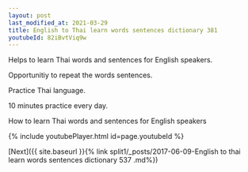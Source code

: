 ```yaml
---
layout: post
last_modified_at: 2021-03-29
title: English to Thai learn words sentences dictionary 381 
youtubeId: 82iBvtViq9w
---
```

 
 
Helps to learn Thai words and sentences for English speakers.

Opportunitiy to repeat the words sentences. 

Practice Thai language. 
 
10 minutes practice every day. 
 
How to learn Thai words and sentences for English speakers 
 
{% include youtubePlayer.html id=page.youtubeId %}
 
 
[Next]({{ site.baseurl }}{% link  split1/_posts/2017-06-09-English to thai learn words sentences dictionary 537 .md%})
 
